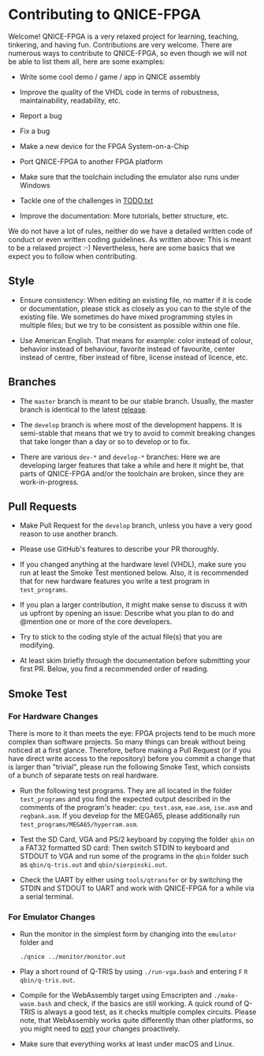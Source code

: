 Contributing to QNICE-FPGA
==========================

Welcome! QNICE-FPGA is a very relaxed project for learning, teaching,
tinkering, and having fun. Contributions are very welcome. There are numerous
ways to contribute to QNICE-FPGA, so even though we will not be able to list
them all, here are some examples:

* Write some cool demo / game / app in QNICE assembly

* Improve the quality of the VHDL code in terms of robustness,
  maintainability, readability, etc. 

* Report a bug

* Fix a bug

* Make a new device for the FPGA System-on-a-Chip

* Port QNICE-FPGA to another FPGA platform

* Make sure that the toolchain including the emulator also runs under Windows

* Tackle one of the challenges in [TODO.txt](https://github.com/sy2002/QNICE-FPGA/blob/develop/TODO.txt)

* Improve the documentation: More tutorials, better structure, etc.

We do not have a lot of rules, neither do we have a detailed written code of
conduct or even written coding guidelines. As written above: This is meant to
be a relaxed project :-) Nevertheless, here are some basics that we expect you
to follow when contributing.

Style
-----

* Ensure consistency: When editing an existing file, no matter if it is code
  or documentation, please stick as closely as you can to the style of the
  existing file. We sometimes do have mixed programming styles in multiple
  files; but we try to be consistent as possible within one file.
  
* Use American English. That means for example: color instead of colour,
  behavior instead of behaviour, favorite instead of favourite,
  center instead of centre, fiber instead of fibre,
  license instead of licence, etc.

Branches
--------

* The `master` branch is meant to be our stable branch. Usually, the master
  branch is identical to the latest [release](https://github.com/sy2002/QNICE-FPGA/releases/).

* The `develop` branch is where most of the development happens. It is
  semi-stable that means that we try to avoid to commit breaking changes that
  take longer than a day or so to develop or to fix.

* There are various `dev-*` and `develop-*` branches: Here we are developing
  larger features that take a while and here it might be, that parts of
  QNICE-FPGA and/or the toolchain are broken, since they are work-in-progress.

Pull Requests
-------------

* Make Pull Request for the `develop` branch, unless you have a very good
  reason to use another branch.

* Please use GitHub's features to describe your PR thoroughly.

* If you changed anything at the hardware level (VHDL), make sure you run
  at least the Smoke Test mentioned below. Also, it is recommended that
  for new hardware features you write a test program in `test_programs`.

* If you plan a larger contribution, it might make sense to discuss it
  with us upfront by opening an issue: Describe what you plan to do
  and @mention one or more of the core developers.

* Try to stick to the coding style of the actual file(s) that you are
  modifying.

* At least skim briefly through the documentation before submitting your
  first PR. Below, you find a recommended order of reading.

Smoke Test
----------

### For Hardware Changes

There is more to it than meets the eye: FPGA projects tend to be much more
complex than software projects. So many things can break without being noticed
at a first glance. Therefore, before making a Pull Request (or if you have
direct write access to the repository) before you commit a change that is
larger than "trivial", please run the following Smoke Test, which consists
of a bunch of separate tests on real hardware.

* Run the following test programs. They are all located in the folder
  `test_programs` and you find the expected output described in the comments
  of the program's header: `cpu_test.asm`, `eae.asm`, `ise.asm` and 
  `regbank.asm`. If you develop for the MEGA65, please additionally run
  `test_programs/MEGA65/hyperram.asm`.

* Test the SD Card, VGA and PS/2 keyboard by copying the folder `qbin` on
  a FAT32 formatted SD card: Then switch STDIN to keyboard and STDOUT to
  VGA and run some of the programs in the `qbin` folder such as
  `qbin/q-tris.out` and `qbin/sierpinski.out`.

* Check the UART by either using `tools/qtransfer` or by switching the
  STDIN and STDOUT to UART and work with QNICE-FPGA for a while via a
  serial terminal.

### For Emulator Changes

* Run the monitor in the simplest form by changing into the `emulator` folder
  and 
  ```
  ./qnice ../monitor/monitor.out
  ```

* Play a short round of Q-TRIS by using `./run-vga.bash` and entering
  `F` `R` `qbin/q-tris.out`.

* Compile for the WebAssembly target using Emscripten and `./make-wasm.bash`
  and check, if the basics are still working. A quick round of Q-TRIS is
  always a good test, as it checks multiple complex circuits. Please note,
  that WebAssembly works quite differently than other platforms, so you
  might need to [port](https://emscripten.org/docs/porting/index.html) your
  changes proactively.

* Make sure that everything works at least under macOS and Linux.

